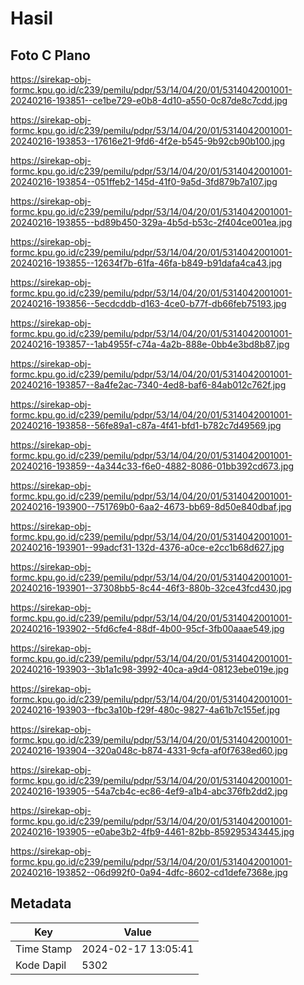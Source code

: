 # Hasil

## Foto C Plano

https://sirekap-obj-formc.kpu.go.id/c239/pemilu/pdpr/53/14/04/20/01/5314042001001-20240216-193851--ce1be729-e0b8-4d10-a550-0c87de8c7cdd.jpg

https://sirekap-obj-formc.kpu.go.id/c239/pemilu/pdpr/53/14/04/20/01/5314042001001-20240216-193853--17616e21-9fd6-4f2e-b545-9b92cb90b100.jpg

https://sirekap-obj-formc.kpu.go.id/c239/pemilu/pdpr/53/14/04/20/01/5314042001001-20240216-193854--051ffeb2-145d-41f0-9a5d-3fd879b7a107.jpg

https://sirekap-obj-formc.kpu.go.id/c239/pemilu/pdpr/53/14/04/20/01/5314042001001-20240216-193855--bd89b450-329a-4b5d-b53c-2f404ce001ea.jpg

https://sirekap-obj-formc.kpu.go.id/c239/pemilu/pdpr/53/14/04/20/01/5314042001001-20240216-193855--12634f7b-61fa-46fa-b849-b91dafa4ca43.jpg

https://sirekap-obj-formc.kpu.go.id/c239/pemilu/pdpr/53/14/04/20/01/5314042001001-20240216-193856--5ecdcddb-d163-4ce0-b77f-db66feb75193.jpg

https://sirekap-obj-formc.kpu.go.id/c239/pemilu/pdpr/53/14/04/20/01/5314042001001-20240216-193857--1ab4955f-c74a-4a2b-888e-0bb4e3bd8b87.jpg

https://sirekap-obj-formc.kpu.go.id/c239/pemilu/pdpr/53/14/04/20/01/5314042001001-20240216-193857--8a4fe2ac-7340-4ed8-baf6-84ab012c762f.jpg

https://sirekap-obj-formc.kpu.go.id/c239/pemilu/pdpr/53/14/04/20/01/5314042001001-20240216-193858--56fe89a1-c87a-4f41-bfd1-b782c7d49569.jpg

https://sirekap-obj-formc.kpu.go.id/c239/pemilu/pdpr/53/14/04/20/01/5314042001001-20240216-193859--4a344c33-f6e0-4882-8086-01bb392cd673.jpg

https://sirekap-obj-formc.kpu.go.id/c239/pemilu/pdpr/53/14/04/20/01/5314042001001-20240216-193900--751769b0-6aa2-4673-bb69-8d50e840dbaf.jpg

https://sirekap-obj-formc.kpu.go.id/c239/pemilu/pdpr/53/14/04/20/01/5314042001001-20240216-193901--99adcf31-132d-4376-a0ce-e2cc1b68d627.jpg

https://sirekap-obj-formc.kpu.go.id/c239/pemilu/pdpr/53/14/04/20/01/5314042001001-20240216-193901--37308bb5-8c44-46f3-880b-32ce43fcd430.jpg

https://sirekap-obj-formc.kpu.go.id/c239/pemilu/pdpr/53/14/04/20/01/5314042001001-20240216-193902--5fd6cfe4-88df-4b00-95cf-3fb00aaae549.jpg

https://sirekap-obj-formc.kpu.go.id/c239/pemilu/pdpr/53/14/04/20/01/5314042001001-20240216-193903--3b1a1c98-3992-40ca-a9d4-08123ebe019e.jpg

https://sirekap-obj-formc.kpu.go.id/c239/pemilu/pdpr/53/14/04/20/01/5314042001001-20240216-193903--fbc3a10b-f29f-480c-9827-4a61b7c155ef.jpg

https://sirekap-obj-formc.kpu.go.id/c239/pemilu/pdpr/53/14/04/20/01/5314042001001-20240216-193904--320a048c-b874-4331-9cfa-af0f7638ed60.jpg

https://sirekap-obj-formc.kpu.go.id/c239/pemilu/pdpr/53/14/04/20/01/5314042001001-20240216-193905--54a7cb4c-ec86-4ef9-a1b4-abc376fb2dd2.jpg

https://sirekap-obj-formc.kpu.go.id/c239/pemilu/pdpr/53/14/04/20/01/5314042001001-20240216-193905--e0abe3b2-4fb9-4461-82bb-859295343445.jpg

https://sirekap-obj-formc.kpu.go.id/c239/pemilu/pdpr/53/14/04/20/01/5314042001001-20240216-193852--06d992f0-0a94-4dfc-8602-cd1defe7368e.jpg


## Metadata

| Key        | Value               |
| ---------- | ------------------- |
| Time Stamp | 2024-02-17 13:05:41 |
| Kode Dapil | 5302                |



